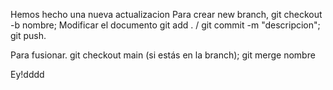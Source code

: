 Hemos hecho una nueva actualizacion
Para crear new branch, git checkout -b nombre;
Modificar el documento
git add . / git commit -m "descripcion";
git push.

Para fusionar. git checkout main (si estás en la branch);
git merge nombre

Ey!dddd
